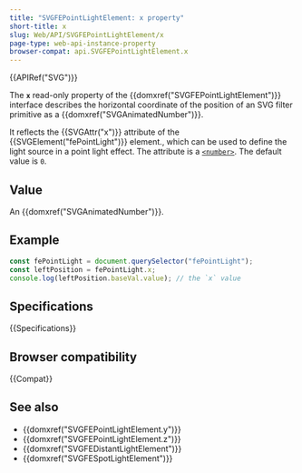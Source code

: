 ```yaml
---
title: "SVGFEPointLightElement: x property"
short-title: x
slug: Web/API/SVGFEPointLightElement/x
page-type: web-api-instance-property
browser-compat: api.SVGFEPointLightElement.x
---
```


{{APIRef("SVG")}}

The **`x`** read-only property of the {{domxref("SVGFEPointLightElement")}} interface describes the horizontal coordinate of the position of an SVG filter primitive as a {{domxref("SVGAnimatedNumber")}}.

It reflects the {{SVGAttr("x")}} attribute of the {{SVGElement("fePointLight")}} element., which can be used to define the light source in a point light effect. The attribute is a [`<number>`](/en-US/docs/Web/SVG/Content_type#number). The default value is `0`.

## Value

An {{domxref("SVGAnimatedNumber")}}.

## Example

```js
const fePointLight = document.querySelector("fePointLight");
const leftPosition = fePointLight.x;
console.log(leftPosition.baseVal.value); // the `x` value
```

## Specifications

{{Specifications}}

## Browser compatibility

{{Compat}}

## See also

- {{domxref("SVGFEPointLightElement.y")}}
- {{domxref("SVGFEPointLightElement.z")}}
- {{domxref("SVGFEDistantLightElement")}}
- {{domxref("SVGFESpotLightElement")}}
